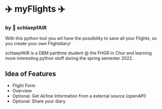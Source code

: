 # ✈️ myFlights ✈️
### by 🐣 schlaepfAIR
With this python tool you wil have the possibility to save all your Flights, so you create your own Flightdiary! 

schlaepfAIR is a DBM parttime student @ the FHGR in Chur and learning more interesting python stuff during the spring semester 2022.

## Idea of Features

- Flight Form
- Overview
- Optional: Get Airline Information from a external source (openAPI) 
- Optional: Share your diary 
